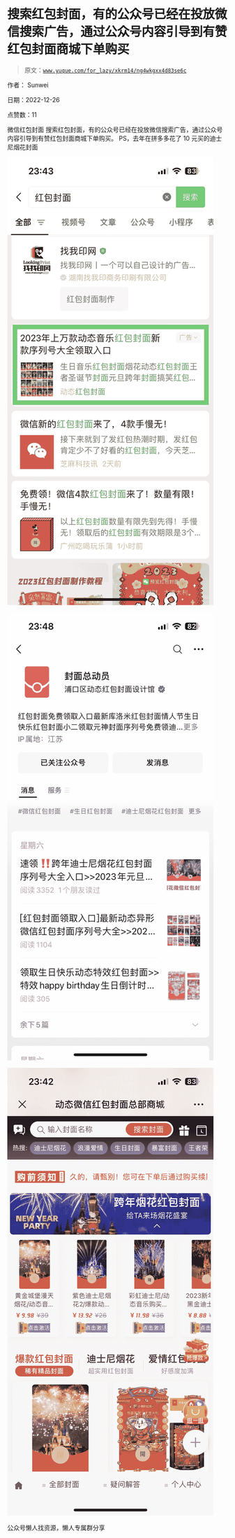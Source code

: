 # 搜索红包封面，有的公众号已经在投放微信搜索广告，通过公众号内容引导到有赞红包封面商城下单购买

> 原文：[`www.yuque.com/for_lazy/xkrm14/ng4wkgxx4d83se6c`](https://www.yuque.com/for_lazy/xkrm14/ng4wkgxx4d83se6c)



作者： Sunwei



日期：2022-12-26



点赞数：11



微信红包封面 搜索红包封面，有的公众号已经在投放微信搜索广告，通过公众号内容引导到有赞红包封面商城下单购买。 PS，去年在拼多多花了 10 元买的迪士尼烟花封面



![](img/a1170dada348e178253c52604d870dd4.png)



![](img/d22bb48847917063f1e9fb586ea66570.png)



![](img/3b639858c1a539b157abbb38fd380ca1.png)



公众号懒人找资源，懒人专属群分享

